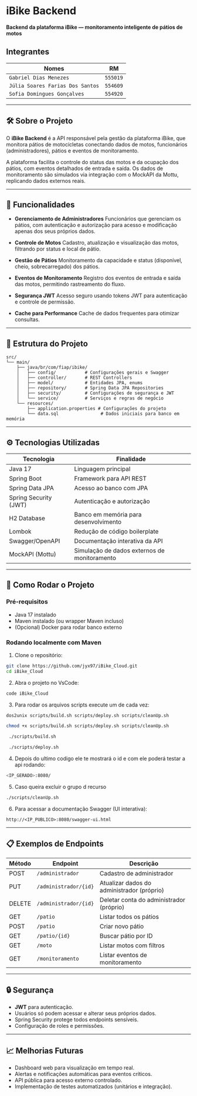 # iBike Backend


**Backend da plataforma iBike — monitoramento inteligente de pátios de motos**

## Integrantes

| Nomes | RM                  |  
| ----------- | -------------------------- | 
| `Gabriel Dias Menezes`      | `555019`       
| `Júlia Soares Farias Dos Santos`  | `554609`       |
| `Sofia Domingues Gonçalves`  | `554920`       |

---

## 🛠️ Sobre o Projeto

O **iBike Backend** é a API responsável pela gestão da plataforma iBike, que monitora pátios de motocicletas conectando dados de motos, funcionários (administradores), pátios e eventos de monitoramento.

A plataforma facilita o controle do status das motos e da ocupação dos pátios, com eventos detalhados de entrada e saída. Os dados de monitoramento são simulados via integração com o MockAPI da Mottu, replicando dados externos reais.

---

## 🎯 Funcionalidades

* **Gerenciamento de Administradores**
  Funcionários que gerenciam os pátios, com autenticação e autorização para acesso e modificação apenas dos seus próprios dados.

* **Controle de Motos**
  Cadastro, atualização e visualização das motos, filtrando por status e local de pátio.

* **Gestão de Pátios**
  Monitoramento da capacidade e status (disponível, cheio, sobrecarregado) dos pátios.

* **Eventos de Monitoramento**
  Registro dos eventos de entrada e saída das motos, permitindo rastreamento do fluxo.

* **Segurança JWT**
  Acesso seguro usando tokens JWT para autenticação e controle de permissão.

* **Cache para Performance**
  Cache de dados frequentes para otimizar consultas.

---

## 📁 Estrutura do Projeto

```
src/
└── main/
    ├── java/br/com/fiap/ibike/
    │   ├── config/           # Configurações gerais e Swagger
    │   ├── controller/       # REST Controllers
    │   ├── model/            # Entidades JPA, enums
    │   ├── repository/       # Spring Data JPA Repositories
    │   ├── security/         # Configurações de segurança e JWT
    │   └── service/          # Serviços e regras de negócio
    └── resources/
        ├── application.properties # Configurações do projeto
        └── data.sql                # Dados iniciais para banco em memória
```

---

## ⚙️ Tecnologias Utilizadas

| Tecnologia            | Finalidade                                   |
| --------------------- | -------------------------------------------- |
| Java 17               | Linguagem principal                          |
| Spring Boot           | Framework para API REST                      |
| Spring Data JPA       | Acesso ao banco com JPA                      |
| Spring Security (JWT) | Autenticação e autorização                   |
| H2 Database           | Banco em memória para desenvolvimento        |
| Lombok                | Redução de código boilerplate                |
| Swagger/OpenAPI       | Documentação interativa da API               |
| MockAPI (Mottu)       | Simulação de dados externos de monitoramento |

---

## 🚀 Como Rodar o Projeto

### Pré-requisitos

* Java 17 instalado
* Maven instalado (ou wrapper Maven incluso)
* (Opcional) Docker para rodar banco externo

### Rodando localmente com Maven

1. Clone o repositório:

```bash
git clone https://github.com/jyx97/iBike_Cloud.git
cd iBike_Cloud
```
2. Abra o projeto no VsCode:
```bash
code iBike_Cloud
```
3. Para rodar os arquivos scripts execute um de cada vez:

```bash
dos2unix scripts/build.sh scripts/deploy.sh scripts/cleanUp.sh
```

```bash
chmod +x scripts/build.sh scripts/deploy.sh scripts/cleanUp.sh 
```

```bash
 ./scripts/build.sh
```

```bash
 ./scripts/deploy.sh
```

4. Depois do ultimo codigo ele te mostrará o id e com ele poderá testar a api rodando:

```bash
<IP_GERADO>:8080/
```

5. Caso queira excluir o grupo d recurso
```bash
./scripts/cleanUp.sh
```

6. Para acessar a documentação Swagger (UI interativa):

```
http://<IP_PUBLICO>:8080/swagger-ui.html
```

---

## 📋 Exemplos de Endpoints

| Método | Endpoint              | Descrição                                  |
| ------ | --------------------- | ------------------------------------------ |
| POST   | `/administrador`      | Cadastro de administrador                  |
| PUT    | `/administrador/{id}` | Atualizar dados do administrador (próprio) |
| DELETE | `/administrador/{id}` | Deletar conta do administrador (próprio)   |
| GET    | `/patio`              | Listar todos os pátios                     |
| POST   | `/patio`              | Criar novo pátio                           |
| GET    | `/patio/{id}`         | Buscar pátio por ID                        |
| GET    | `/moto`               | Listar motos com filtros                   |
| GET    | `/monitoramento`      | Listar eventos de monitoramento            |

---

## 🔒 Segurança

* **JWT** para autenticação.
* Usuários só podem acessar e alterar seus próprios dados.
* Spring Security protege todos endpoints sensíveis.
* Configuração de roles e permissões.

---

## 📈 Melhorias Futuras

* Dashboard web para visualização em tempo real.
* Alertas e notificações automáticas para eventos críticos.
* API pública para acesso externo controlado.
* Implementação de testes automatizados (unitários e integração).


